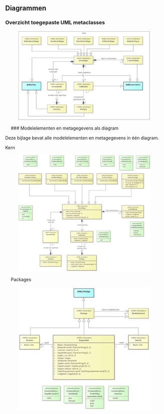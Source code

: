 ## Diagrammen

### Overzicht toegepaste UML metaclasses

<figure id="MBGKernzonderdetailsenMUG">
  <img src="media/MBG Kern zonder details en MUG.jpg" alt="" />
</figure>
  
### Modelelementen en metagegevens als diagram

Deze bijlage bevat alle modelelementen en metagegevens in één diagram.

Kern 

<figure id="MBGKernmetdetailszonderMUG">
  <img src="media/MBG Kern met details zonder MUG.jpg" alt="" />
</figure>
  
Packages
 
<figure id="MBGPackagesmetdetails">
  <img src="media/MBG Packages met details.jpg" alt="" />
</figure>
